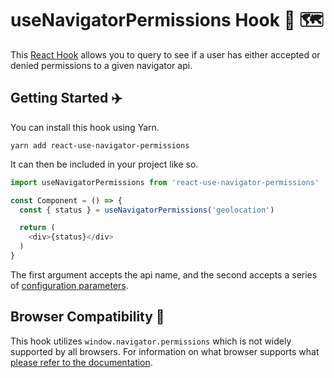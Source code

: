 # useNavigatorPermissions Hook 🔗 🗺️

This [React Hook](https://reactjs.org/docs/hooks-overview.html) allows you to query to see if a user has either accepted or denied permissions to a given navigator api.

## Getting Started ✈️
You can install this hook using Yarn.

```
yarn add react-use-navigator-permissions
```

It can then be included in your project like so.

```javascript
import useNavigatorPermissions from 'react-use-navigator-permissions'

const Component = () => {
  const { status } = useNavigatorPermissions('geolocation')

  return (
    <div>{status}</div>
  )
}
```

The first argument accepts the api name, and the second accepts a series of [configuration parameters](https://developer.mozilla.org/en-US/docs/Web/API/Permissions/query).

## Browser Compatibility 📣

This hook utilizes `window.navigator.permissions` which is not widely supported by all browsers. For information on what browser supports what [please refer to the documentation](https://developer.mozilla.org/en-US/docs/Web/API/Permissions/query).

